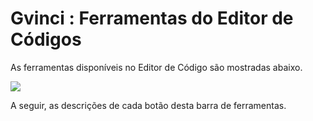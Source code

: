 # Gvinci : Ferramentas do Editor de Códigos

As ferramentas disponíveis no Editor de Código são mostradas abaixo.

![](http://www.gvinci.com.br/manual/codigotoolbargv5.png)

A seguir, as descrições de cada botão desta barra de ferramentas.

